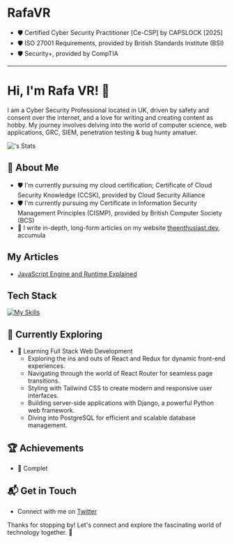 # RafaVR
- 🛡️ Certified Cyber Security Practitioner [Ce-CSP] by CAPSLOCK [2025]
- 🛡️ ISO 27001 Requirements, provided by British Standards Institute (BSI)
- 🛡️ Security+, provided by CompTIA
- - - 
# Hi, I'm Rafa VR! 👋

I am a Cyber Security Professional located in UK, driven by safety and consent over the internet, and a love for writing and creating content as hobby. My journey involves delving into the world of computer science, web applications, GRC, SIEM, penetration testing & bug hunty amatuer.

![<username>'s Stats](https://github-readme-stats.vercel.app/api?username=RafaVRport&theme=vue-dark&show_icons=true&hide_border=true&count_private=true)

## 🚀 About Me

- 🛡️ I'm currently pursuing my cloud certification; Certificate of Cloud Security Knowledge (CCSK), provided by Cloud Security Alliance
- 🛡️ I'm currently pursuing my Certificate in Information Security Management Principles (CISMP), provided by British Computer Society (BCS)
- 📝 I write in-depth, long-form articles on my website [theenthusiast.dev](https://theenthusiast.dev), accumula

## My Articles
- [JavaScript Engine and Runtime Explained](https://www.freodecamp.org/news/javascript-engine-and-runtime-explained/)


## Tech Stack
[![My Skills](https://skillicons.dev/icons?i=js,html,css,wasm)](https://skillicons.dev)

## 🌱 Currently Exploring

- 🚀 Learning Full Stack Web Development
  - Exploring the ins and outs of React and Redux for dynamic front-end experiences.
  - Navigating through the world of React Router for seamless page transitions.
  - Styling with Tailwind CSS to create modern and responsive user interfaces.
  - Building server-side applications with Django, a powerful Python web framework.
  - Diving into PostgreSQL for efficient and scalable database management.

 ## 🏆 Achievements

- 🌟 Complet


## 📬 Get in Touch

- Connect with me on [Twitter](https://twitter.com/inttedbot)

Thanks for stopping by! Let's connect and explore the fascinating world of technology together. 🚀



<!--

Here are some ideas to get you started:

- 🔭 I’m currently working on ...
- 🌱 I’m currently learning ...

-->
